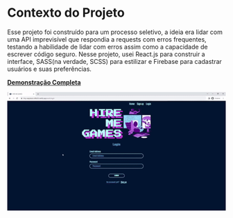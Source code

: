 # Contexto do Projeto
Esse projeto foi construído para um processo seletivo, a ideia era lidar com uma API imprevisível que respondia a requests com erros frequentes, testando a habilidade de lidar com erros assim como a capacidade de escrever código seguro. Nesse projeto, usei React.js para construir a interface, SASS(na verdade, SCSS) para estilizar e Firebase para cadastrar usuários e suas preferências.

[**Demonstração Completa**](https://youtu.be/BHDxjk8NiLo)


![Hire Me Games Demo](https://raw.githubusercontent.com/Odiiego/HireMeGames/master/demo.gif)
